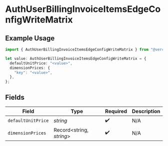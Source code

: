 # AuthUserBillingInvoiceItemsEdgeConfigWriteMatrix

## Example Usage

```typescript
import { AuthUserBillingInvoiceItemsEdgeConfigWriteMatrix } from "@vercel/sdk/models/components";

let value: AuthUserBillingInvoiceItemsEdgeConfigWriteMatrix = {
  defaultUnitPrice: "<value>",
  dimensionPrices: {
    "key": "<value>",
  },
};
```

## Fields

| Field                    | Type                     | Required                 | Description              |
| ------------------------ | ------------------------ | ------------------------ | ------------------------ |
| `defaultUnitPrice`       | *string*                 | :heavy_check_mark:       | N/A                      |
| `dimensionPrices`        | Record<string, *string*> | :heavy_check_mark:       | N/A                      |